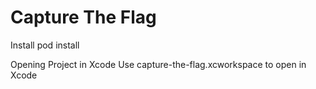 # Capture The Flag

		
Install
		pod install

Opening Project in Xcode
		Use capture-the-flag.xcworkspace to open in Xcode

